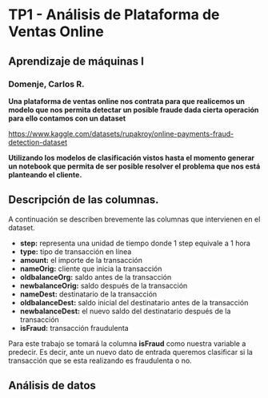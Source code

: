 #  TP1 - Análisis de Plataforma de Ventas Online

## Aprendizaje de máquinas I

### Domenje, Carlos R.


**Una plataforma de ventas online nos contrata para que realicemos un modelo que nos permita detectar un posible fraude dada cierta operación para ello contamos con un dataset**

https://www.kaggle.com/datasets/rupakroy/online-payments-fraud-detection-dataset

**Utilizando los modelos de clasificación vistos hasta el momento generar un notebook que permita de ser posible resolver el problema que nos está planteando el cliente.**

## Descripción de las columnas.

A continuación se describen brevemente las columnas que intervienen en el dataset. 

- **step:** representa una unidad de tiempo donde 1 step equivale a 1 hora
- **type:** tipo de transacción en línea
- **amount:** el importe de la transacción
- **nameOrig:** cliente que inicia la transacción
- **oldbalanceOrg:** saldo antes de la transacción
- **newbalanceOrig:** saldo después de la transacción
- **nameDest:** destinatario de la transacción
- **oldbalanceDest:** saldo inicial del destinatario antes de la transacción
- **newbalanceDest:** el nuevo saldo del destinatario después de la transacción
- **isFraud:** transacción fraudulenta

Para este trabajo se tomará la columna **isFraud** como nuestra variable a predecir. Es decir, ante un nuevo dato de entrada queremos clasificar si la transacción que se esta realizando es fraudulenta o no. 

## Análisis de datos

